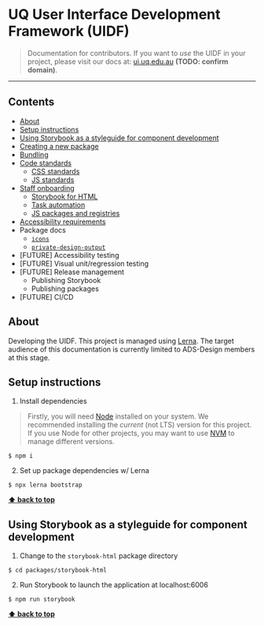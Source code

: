# UQ User Interface Development Framework (UIDF)

> Documentation for contributors. If you want to *use* the UIDF in your project,
> please visit our docs at: [ui.uq.edu.au](#) **(TODO: confirm domain)**.

--------------------------------------------------------------------------------

## Contents

- [About](#about)
- [Setup instructions](#setup-instructions)
- [Using Storybook as a styleguide for component development](#using-storybook-as-a-styleguide-for-component-development)
- [Creating a new package](./docs/create-a-package.md)
- [Bundling](./docs/bundling.md)
- [Code standards](./docs/standards/standards.md)
  - [CSS standards](./docs/standards/stylesheets.md)
  - [JS standards](./docs/standards/javascript.md)
- [Staff onboarding](./docs/training/onboarding.md)
  - [Storybook for HTML](./docs/training/storybook.md)
  - [Task automation](./docs/training/task-automation.md)
  - [JS packages and registries](./docs/training/javascript-packages.md)
- [Accessibility requirements](./docs/accessibility.md)
- Package docs
  - [`icons`](./packages/icon/MAINTENANCE.md)
  - [`private-design-output`](./packages/private-design-output#readme)
- [FUTURE] Accessibility testing
- [FUTURE] Visual unit/regression testing
- [FUTURE] Release management
  - Publishing Storybook
  - Publishing packages
- [FUTURE] CI/CD

## About

Developing the UIDF. This project is managed using
[Lerna](https://github.com/lerna/lerna). The target audience of this
documentation is currently limited to ADS-Design members at this stage.

## Setup instructions

1. Install dependencies

> Firstly, you will need [Node](https://nodejs.org/en/) installed on your
> system. We recommended installing the _current_ (not LTS) version for this
> project. If you use Node for other projects, you may want to use
> [NVM](https://github.com/nvm-sh/nvm) to manage different versions.

```shell
$ npm i
```

2. Set up package dependencies w/ Lerna

```shell
$ npx lerna bootstrap
```

**[⬆ back to top](#contents)**

## Using Storybook as a styleguide for component development

1. Change to the `storybook-html` package directory
```shell
$ cd packages/storybook-html
```
2. Run Storybook to launch the application at localhost:6006
```shell
$ npm run storybook
```

**[⬆ back to top](#contents)**
